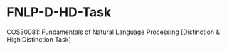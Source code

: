 # FNLP-D-HD-Task
COS30081: Fundamentals of Natural Language Processing  [Distinction &amp; High Distinction Task]
